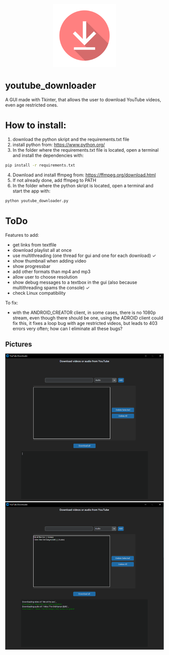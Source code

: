 <div align="center">
  <p>
    <a href="https://github.com/mr-s8/youtube_downloader/blob/main/images/download_logo.png"><img src="https://github.com/mr-s8/youtube_downloader/blob/main/images/download_logo.png" width="200" alt="pytube logo" /></a>
  </p>
</div>



# youtube_downloader
A GUI made with Tkinter, that allows the user to download YouTube videos, even age restricted ones.

# How to install:
1. download the python skript and the requirements.txt file
2. install python from: https://www.python.org/
3. In the folder where the requirements.txt file is located, open a terminal and install the dependencies with:
```bash
pip install -r requirements.txt
```
4. Download and install ffmpeg from: https://ffmpeg.org/download.html
5. If not already done, add ffmpeg to PATH
6. In the folder where the python skript is located, open a terminal and start the app with:
```bash
python youtube_downloader.py
```


# ToDo
Features to add:
- get links from textfile
- download playlist all at once
- use multithreading (one thread for gui and one for each download)                             ✓
- show thumbnail when adding video
- show progressbar
- add other formats than mp4 and mp3
- allow user to choose resolution
- show debug messages to a textbox in the gui (also because multithreading spams the console)  ✓
- check Linux compatibility

To fix:
- with the ANDROID_CREATOR client, in some cases, there is no 1080p stream, even though there should be one,
    using the ADROID client could fix this, it fixes a loop bug with age restricted videos, but leads to 403 errors
    very often; how can I eliminate all these bugs?

## Pictures
<div align="center">
  <p>
    <a href="https://github.com/mr-s8/youtube_downloader/blob/main/images/youtube_downloader_gui.png"><img src="https://github.com/mr-s8/youtube_downloader/blob/main/images/youtube_downloader_gui.png" width="800" alt="pytube 
    logo" /></a>
    <a href="https://github.com/mr-s8/youtube_downloader/blob/main/images/youtube_downloader_gui_tested.png"><img src="https://github.com/mr-s8/youtube_downloader/blob/main/images/youtube_downloader_gui_tested.png"       
    width="800" alt="pytube logo" /></a>
  </p>
</div>
